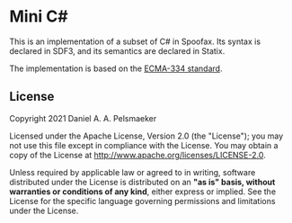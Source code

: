 # Mini C#
This is an implementation of a subset of C# in Spoofax. Its syntax is declared in SDF3, and its semantics are declared in Statix.

The implementation is based on the [ECMA-334 standard][1].


## License
Copyright 2021 Daniel A. A. Pelsmaeker

Licensed under the Apache License, Version 2.0 (the "License"); you may not use this file except in compliance with the License. You may obtain a copy of the License at <http://www.apache.org/licenses/LICENSE-2.0>.

Unless required by applicable law or agreed to in writing, software distributed under the License is distributed on an **"as is" basis, without warranties or conditions of any kind**, either express or implied. See the License for the specific language governing permissions and limitations under the License.


[1]: https://www.ecma-international.org/publications-and-standards/standards/ecma-334/